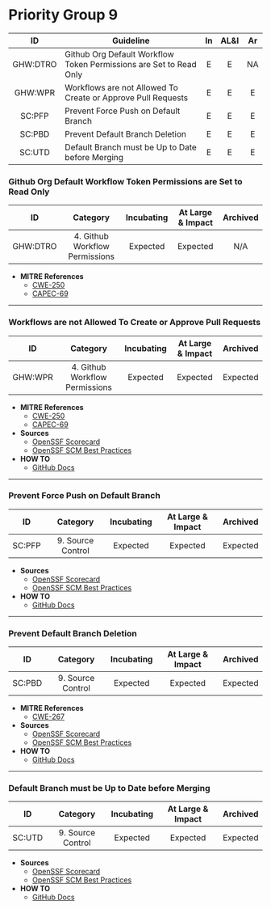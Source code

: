 # Priority Group 9

| ID  | Guideline | In | AL&I | Ar |
| :-: | - | :-: | :-: | :-: |
| GHW:DTRO | Github Org Default Workflow Token Permissions are Set to Read Only | E | E | NA |
| GHW:WPR | Workflows are not Allowed To Create or Approve Pull Requests | E | E | E |
| SC:PFP | Prevent Force Push on Default Branch | E | E | E |
| SC:PBD | Prevent Default Branch Deletion | E | E | E |
| SC:UTD | Default Branch must be Up to Date before Merging | E | E | E |


### Github Org Default Workflow Token Permissions are Set to Read Only

| ID | Category | Incubating | At Large & Impact | Archived |
| :-: | :-: | :-: | :-: | :-: |
| GHW:DTRO |4. Github Workflow Permissions | Expected | Expected | N/A |

* **MITRE References**
    * [CWE-250](https://cwe.mitre.org/data/definitions/250.html)
    * [CAPEC-69](https://capec.mitre.org/data/definitions/69.html)

---

### Workflows are not Allowed To Create or Approve Pull Requests

| ID | Category | Incubating | At Large & Impact | Archived |
| :-: | :-: | :-: | :-: | :-: |
| GHW:WPR | 4. Github Workflow Permissions | Expected | Expected | Expected |

* **MITRE References**
    * [CWE-250](https://cwe.mitre.org/data/definitions/250.html)
    * [CAPEC-69](https://capec.mitre.org/data/definitions/69.html)
* **Sources**
    * [OpenSSF Scorecard](https://github.com/ossf/scorecard/blob/main/docs/checks.md#token-permissions)
    * [OpenSSF SCM Best Practices](https://best.openssf.org/SCM-BestPractices/github/repository/actions_can_approve_pull_requests.html)
* **HOW TO**
    * [GitHub Docs](https://docs.github.com/en/enterprise-cloud@latest/admin/policies/enforcing-policies-for-your-enterprise/enforcing-policies-for-github-actions-in-your-enterprise#preventing-github-actions-from-creating-or-approving-pull-requests) 

---

### Prevent Force Push on Default Branch

| ID | Category | Incubating | At Large & Impact | Archived |
| :-: | :-: | :-: | :-: | :-: |
| SC:PFP | 9. Source Control | Expected | Expected | Expected |

* **Sources**
    * [OpenSSF Scorecard](https://github.com/ossf/scorecard/blob/main/docs/checks.md#branch-protection)
    * [OpenSSF SCM Best Practices](https://best.openssf.org/SCM-BestPractices/github/repository/missing_default_branch_protection_force_push.html)
* **HOW TO**
    * [GitHub Docs](https://docs.github.com/en/repositories/configuring-branches-and-merges-in-your-repository/managing-protected-branches/about-protected-branches) 

---

### Prevent Default Branch Deletion

| ID | Category | Incubating | At Large & Impact | Archived |
| :-: | :-: | :-: | :-: | :-: |
| SC:PBD | 9. Source Control | Expected | Expected | Expected |

* **MITRE References**
    * [CWE-267](https://cwe.mitre.org/data/definitions/267.html)
* **Sources**
    * [OpenSSF Scorecard](https://github.com/ossf/scorecard/blob/main/docs/checks.md#branch-protection)
    * [OpenSSF SCM Best Practices](https://best.openssf.org/SCM-BestPractices/github/repository/missing_default_branch_protection_deletion.html)
* **HOW TO**
    * [GitHub Docs](https://docs.github.com/en/repositories/configuring-branches-and-merges-in-your-repository/managing-protected-branches/about-protected-branches) 

---

### Default Branch must be Up to Date before Merging

| ID | Category | Incubating | At Large & Impact | Archived |
| :-: | :-: | :-: | :-: | :-: |
| SC:UTD | 9. Source Control | Expected | Expected | Expected |

* **Sources**
    * [OpenSSF Scorecard](https://github.com/ossf/scorecard/blob/main/docs/checks.md#branch-protection)
    * [OpenSSF SCM Best Practices](https://best.openssf.org/SCM-BestPractices/github/repository/requires_branches_up_to_date_before_merge.html)
* **HOW TO**
    * [GitHub Docs](https://docs.github.com/en/repositories/configuring-branches-and-merges-in-your-repository/managing-protected-branches/about-protected-branches#require-status-checks-before-merging) 
